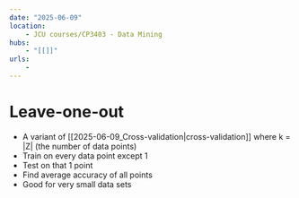 ```yaml
---
date: "2025-06-09"
location: 
    - JCU courses/CP3403 - Data Mining
hubs: 
    - "[[]]"
urls:
    - 
---
```


# Leave-one-out
+ A variant of [[2025-06-09_Cross-validation|cross-validation]] where k = |Z| (the number of data points)
+ Train on every data point except 1
+ Test on that 1 point
+ Find average accuracy of all points
+ Good for very small data sets
